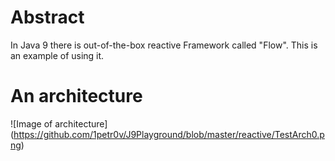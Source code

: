 # Abstract
In Java 9 there is out-of-the-box reactive Framework called "Flow".
This is an example of using it.

# An architecture

![Image of architecture]
(https://github.com/1petr0v/J9Playground/blob/master/reactive/TestArch0.png)
